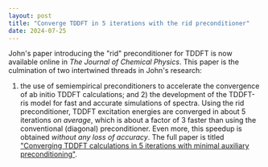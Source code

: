 ```yaml
---
layout: post
title: "Converge TDDFT in 5 iterations with the rid preconditioner"
date: 2024-07-25
---
```

John's paper introducing the "rid" preconditioner for TDDFT is now
available online in _The Journal of Chemical Physics_.
This paper is the culmination of two intertwined threads in John's research:
1) the use of semiempirical preconditioners to accelerate the convergence of
ab initio TDDFT calculations; and 2) the development of the TDDFT-ris
model for fast and accurate simulations of spectra.
Using the rid preconditioner, TDDFT excitation energies are converged
in about 5 iterations _on average_, which is about a factor of 3 faster
than using the conventional (diagonal) preconditioner.
Even more, this speedup is obtained _without any loss of accuracy_.
The full paper is titled
["Converging TDDFT calculations in 5 iterations with minimal auxiliary preconditioning"](https://doi.org/10.1021/acs.jctc.4c00577).
